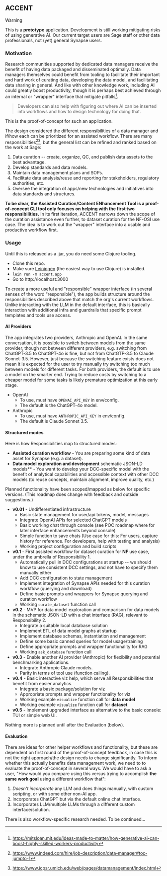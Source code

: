 ## ACCENT

> [!WARNING]  
> This is a **prototype** application.
> Development is still working mitigating risks of using generative AI. 
Our current target users are Sage staff or other data professionals, not (yet) general Synapse users.   


### Motivation

Research communities supported by dedicated data managers receive the benefit of having data packaged and disseminated optimally. 
Data managers themselves could benefit from tooling to facilitate their important and hard work of curating data, developing the data model, and facilitating data sharing in general. 
And like with other knowledge work, including AI could greatly boost productivity, though it is perhaps best achieved through an internal or "wrapper" interface that mitigate pitfalls[^1]. 
> Developers can also help with figuring out where AI can be inserted into workflows and how to design technology for doing that. 

This is the proof-of-concept for such an application. 

The design considered the different responsibilities of a data manager and if/how each can be prioritized for an assisted workflow. 
There are many responsibilities[^2][^3], but the general list can be refined and ranked based on the work at Sage: 
1. Data curation -- create, organize, QC, and publish data assets to the best advantage. 
2. Develop standards and data models. 
3. Maintain data management plans and SOPs. 
4. Facilitate data analysis/reuse and reporting for stakeholders, regulatory authorities, etc. 
5. Oversee the integration of apps/new technologies and initiatives into data standards and structures. 


**To be clear, the Assisted Curation/Content ENhancement Tool is a proof-of-concept CLI tool only focuses on helping with the first two responsibilities.** 
In its first iteration, ACCENT narrows down the scope of the curation assistance even further, to dataset curation for the NF-OSI use case. 
The idea is to work out the "wrapper" interface into a usable and productive workflow first. 

### Usage

Until this is released as a .jar, you do need some Clojure tooling. 

- Clone this repo. 
- Make sure [Leiningen](https://leiningen.org/) (the easiest way to use Clojure) is installed. 
- `lein run -m accent.app`
- Go to http://localhost:3000

To create a more useful and "responsible" wrapper interface (in several senses of the word "responsible"), the app builds structure around the responsibilities described above that match the org's current workflows. 
Unlike interacting with the LLM in the default interface, this is basically interaction with additional infra and guardrails that specific prompt templates and tools use access.

#### AI Providers

The app integrates two providers, Anthropic and OpenAI. In the same conversation, it is possible to switch between models from the same provider, though not between different providers, e.g. switching from ChatGPT-3.5 to ChatGPT-4o is fine, but not from ChatGTP-3.5 to Claude Sonnet-3.5. 
However, just because the switching feature exists does not mean it is expected for the user to try manually try switching too much between models for different tasks. For both providers, the default is to use a model on the smarter end. Trying to reduce costs by switching to a cheaper model for some tasks is likely premature optimization at this early stage.

- OpenAI
  - To use, must have `OPENAI_API_KEY` in env/config.
  - The default is the ChatGPT-4o model.
- Anthropic
  - To use, must have `ANTHROPIC_API_KEY` in env/config.
  - The default is Claude Sonnet 3.5.


#### Structured modes

Here is how Responsibilities map to structured modes:

- **Assisted curation workflow** - You are preparing some kind of data asset for Synapse (e.g. a dataset).
- **Data model exploration and development**
schematic JSON-LD models** - You want to develop your DCC-specific model with the benefit of analytical capabilities and accessible context with other DCC models (to reuse concepts, maintain alignment, improve quality, etc.) 

Planned functionality have been scoped/mapped as below for specific versions. 
(This roadmap does change with feedback and outside suggestions.)

- **v0.01** - Undifferentiated infrastructure  
    - Basic state management for user/api tokens, model, messages
    - Integrate OpenAI APIs for selected ChatGPT models
    - Basic working chat through console (see POC roadmap where for later interface enhancements beyond console)
    - Simple function to save chats (Use case for this: For users, capture history for reference. For developers, help with testing and analysis)
    - Working project configuration and build scripts
- **v0.1** - First assisted workflow for dataset curation for **NF** use case, under the umbrella of Responsibility 1.
    - Automatically pull in DCC configurations at startup -- we should know to use consistent DCC settings, and not have to specify them manually either
    - Add DCC configuration to state management
    - Implement integration of Synapse APIs needed for this curation workflow (querying and download)
    - Define basic prompts and wrappers for Synapse querying and curation workflow
    - Working `curate_dataset` function call
- **v0.2** - MVP for data model exploration and comparison for data models in the schematic JSON-LD with a chat interface (RAG), relevant to Responsibility 2.
    - Integrate a suitable local database solution
    - Implement ETL of data model graphs at startup
    - Implement database schemas, instantiation and management
    - Define some basic canned queries for model usage/training
    - Define appropriate prompts and wrapper functionality for RAG
    - Working `ask_database` function call
- **v0.3** - Enable another AI provider (Anthropic) for flexibility and potential benchmarking applications. 
    - Integrate Anthropic Claude models.
    - Parity in terms of tool use (function calling).
- **v0.4** - Basic interactive viz help, which serve all Responsibilities that benefit from easier analytics.
    - Integrate a basic package/solution for viz
    - Appropriate prompts and wrapper functionality for viz
    - Working example `visualize` function call for **data model**
    - Working example `visualize` function call for **dataset**
- **v0.5** - Implement upgraded interface as alternative to the basic console: TUI or simple web UI.


Nothing more is planned until after the Evaluation (below).

#### Evaluation

There are ideas for other helper workflows and functionality, but these are dependent on first round of the proof-of-concept feedback, in case this is not the right approach/the design needs to change significantly. 
To inform whether this actually benefits data management work, we need to to evaluate the proof-of-concept in several ways. 
We would have to ask a user, "How would you compare using this versus trying to accomplish **the same work goal** using a different workflow that": 
1. *Doesn't incorporate* any LLM and does things manually, with custom scripting, or with some other non-AI app.
2. Incorporates ChatGPT but via the default online chat interface.
3. Incorporates LLM/multiple LLMs through a different custom interface/solution.

There is also workflow-specific research needed. To be continued...

---

[^1]: https://mitsloan.mit.edu/ideas-made-to-matter/how-generative-ai-can-boost-highly-skilled-workers-productivity
[^2]: https://www.indeed.com/hire/job-description/data-manager#toc-jumpto-1
[^3]: https://www.icpsr.umich.edu/web/pages/datamanagement/index.html 
